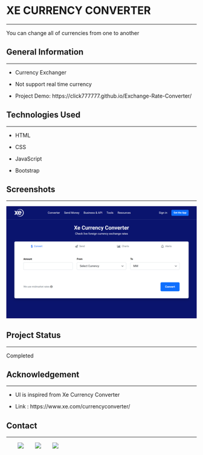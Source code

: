 <h1>XE CURRENCY CONVERTER</h1>
<hr><p>You can change all of currencies from one to another</p><h2>General Information</h2>
<hr><ul>
<li>Currency Exchanger</li>
</ul><ul>
<li>Not support real time currency</li>
</ul><ul>
<li>Project Demo: https://click777777.github.io/Exchange-Rate-Converter/</li>
</ul><h2>Technologies Used</h2>
<hr><ul>
<li>HTML</li>
</ul><ul>
<li>CSS</li>
</ul><ul>
<li>JavaScript</li>
</ul><ul>
<li>Bootstrap</li>
</ul><h2>Screenshots</h2>
<hr><p><img src="https://github.com/Click777777/Exchange-Rate-Converter/blob/master/__img/allFlag/click777777.github.io_Exchange-Rate-Converter_(Nest%20Hub).png" alt=""></p><h2>Project Status</h2>
<hr><p>Completed</p><h2>Acknowledgement</h2>
<hr><ul>
<li>UI is inspired from Xe Currency Converter</li>
</ul><ul>
<li>Link : https://www.xe.com/currencyconverter/</li>
</ul><h2>Contact</h2>
<hr><p><span style="margin-right: 30px;"></span><a href="https://www.linkedin.com/in/soe-wunna-htun-6b054323a/"><img target="_blank" src="https://cdn.jsdelivr.net/gh/devicons/devicon/icons/linkedin/linkedin-original.svg" style="width: 10%;"></a><span style="margin-right: 30px;"></span><a href="https://github.com/Click777777"><img target="_blank" src="https://cdn.jsdelivr.net/gh/devicons/devicon/icons/github/github-original.svg" style="width: 10%;"></a><span style="margin-right: 30px;"></span><a href="https://www.facebook.com/HenaryVikes/"><img target="_blank" src="https://cdn.jsdelivr.net/gh/devicons/devicon/icons/facebook/facebook-original.svg" style="width: 10%;"></a></p>
